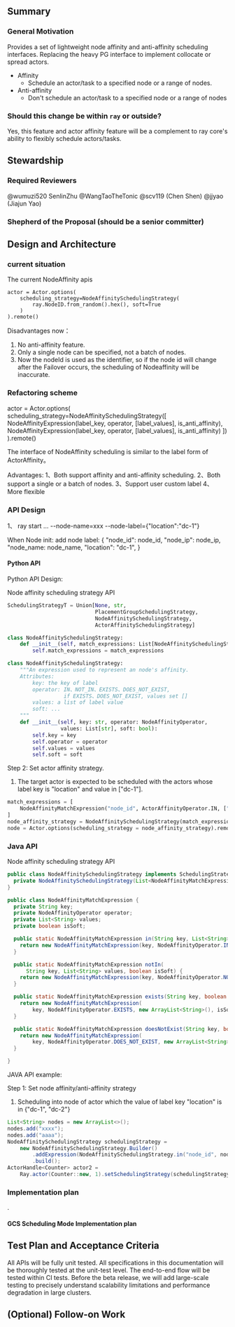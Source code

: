 
## Summary
### General Motivation

Provides a set of lightweight node affinity and anti-affinity scheduling interfaces.
Replacing the heavy PG interface to implement collocate or spread actors.

* Affinity
  * Schedule an actor/task to a specified node or a range of nodes.
* Anti-affinity
  * Don't schedule an actor/task to a specified node or a range of nodes


### Should this change be within `ray` or outside?

Yes, this feature and actor affinity feature will be a complement to ray core's ability to flexibly schedule actors/tasks.

## Stewardship
### Required Reviewers
 
@wumuzi520 SenlinZhu @WangTaoTheTonic  @scv119 (Chen Shen) @jjyao (Jiajun Yao) 
### Shepherd of the Proposal (should be a senior committer)


## Design and Architecture
### current situation
The current NodeAffinity apis
```
actor = Actor.options(
    scheduling_strategy=NodeAffinitySchedulingStrategy(
        ray.NodeID.from_random().hex(), soft=True
    )
).remote()
```

Disadvantages now：  
1. No anti-affinity feature.
2. Only a single node can be specified, not a batch of nodes.
3. Now the nodeId is used as the identifier, so if the node id will change after the Failover occurs, the scheduling of Nodeaffinity will be inaccurate.

### Refactoring scheme

actor = Actor.options(
    scheduling_strategy=NodeAffinitySchedulingStrategy([
        NodeAffinityExpression(label_key, operator, [label_values], is_anti_affinity),
        NodeAffinityExpression(label_key, operator, [label_values], is_anti_affinity)
    ])
).remote()

The interface of NodeAffinity scheduling is similar to the label form of ActorAffinity。

Advantages:
1、Both support affinity and anti-affinity scheduling.
2、Both support a single or a batch of nodes.
3、Support user custom label
4、More flexible

### API Design
1、
ray start ... --node-name=xxx --node-label={"location":"dc-1"}

When Node init:
add node label:
{
    "node_id": node_id,
    "node_ip": node_ip,
    "node_name: node_name,
    "location": "dc-1",
}

#### Python API
Python API Design:  

Node affinity scheduling strategy API
```python
SchedulingStrategyT = Union[None, str,
                            PlacementGroupSchedulingStrategy,
                            NodeAffinitySchedulingStrategy,
                            ActorAffinitySchedulingStrategy]

class NodeAffinitySchedulingStrategy:
    def __init__(self, match_expressions: List[NodeAffinitySchedulingStrategy]):
        self.match_expressions = match_expressions

class NodeAffinitySchedulingStrategy:
    """An expression used to represent an node's affinity.
    Attributes:
        key: the key of label
        operator: IN、NOT_IN、EXISTS、DOES_NOT_EXIST,
                  if EXISTS、DOES_NOT_EXIST, values set []
        values: a list of label value
        soft: ...
    """
    def __init__(self, key: str, operator: NodeAffinityOperator,
                 values: List[str], soft: bool):
        self.key = key
        self.operator = operator
        self.values = values
        self.soft = soft

```



Step 2: Set actor affinity strategy.  
1. The target actor is expected to be scheduled with the actors whose label key is "location" and value in ["dc-1"].
```python
match_expressions = [
    NodeAffinityMatchExpression("node_id", ActorAffinityOperator.IN, ["xxx"], False)
]
node_affinity_strategy = NodeAffinitySchedulingStrategy(match_expressions)
node = Actor.options(scheduling_strategy = node_affinity_strategy).remote()
```


### Java API

Node affinity scheduling strategy API
```java
public class NodeAffinitySchedulingStrategy implements SchedulingStrategy {
  private NodeAffinitySchedulingStrategy(List<NodeAffinityMatchExpression> expressions) {
}

public class NodeAffinityMatchExpression {
  private String key;
  private NodeAffinityOperator operator;
  private List<String> values;
  private boolean isSoft;

  public static NodeAffinityMatchExpression in(String key, List<String> values, boolean isSoft) {
    return new NodeAffinityMatchExpression(key, NodeAffinityOperator.IN, values, isSoft);
  }

  public static NodeAffinityMatchExpression notIn(
      String key, List<String> values, boolean isSoft) {
    return new NodeAffinityMatchExpression(key, NodeAffinityOperator.NOT_IN, values, isSoft);
  }

  public static NodeAffinityMatchExpression exists(String key, boolean isSoft) {
    return new NodeAffinityMatchExpression(
        key, NodeAffinityOperator.EXISTS, new ArrayList<String>(), isSoft);
  }

  public static NodeAffinityMatchExpression doesNotExist(String key, boolean isSoft) {
    return new NodeAffinityMatchExpression(
        key, NodeAffinityOperator.DOES_NOT_EXIST, new ArrayList<String>(), isSoft);
  }

}

```

JAVA API example:  

Step 1: Set node affinity/anti-affinity strategy  
1. Scheduling into node of actor which the value of label key "location" is in {"dc-1", "dc-2"}
```java
List<String> nodes = new ArrayList<>();
nodes.add("xxxx");
nodes.add("aaaa");
NodeAffinitySchedulingStrategy schedulingStrategy =
    new NodeAffinitySchedulingStrategy.Builder()
        .addExpression(NodeAffinitySchedulingStrategy.in("node_id", nodes, false))
        .build();
ActorHandle<Counter> actor2 =
    Ray.actor(Counter::new, 1).setSchedulingStrategy(schedulingStrategy).remote();
```


### Implementation plan
.
#### GCS Scheduling Mode Implementation plan


## Test Plan and Acceptance Criteria
All APIs will be fully unit tested. All specifications in this documentation will be thoroughly tested at the unit-test level. The end-to-end flow will be tested within CI tests. Before the beta release, we will add large-scale testing to precisely understand scalability limitations and performance degradation in large clusters. 

## (Optional) Follow-on Work

